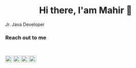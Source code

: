 
<h1 align ="center"> Hi there, I'am Mahir 👋 </h1

## Jr. Java Developer

<br />
 
### Reach out to me

<br />

[<img width="22" src="https://unpkg.com/simple-icons@v8/icons/linkedin.svg" align ="left"  />][LinkedIn ] 
[<img width="22" src="https://unpkg.com/simple-icons@v8/icons/twitter.svg" align ="left"  />][twitter]
[<img width="22" src="https://unpkg.com/simple-icons@v8/icons/medium.svg" align ="left" />][medium]
[<img width="22" src="https://unpkg.com/simple-icons@v8/icons/hackerrank.svg" align ="left" />][hackerrank]


<br />
<br />



[LinkedIn]:https://www.linkedin.com/in/akarsu/
[twitter]:https://twitter.com/1Mahirakarsu
[medium]:https://medium.com/@mahirrakarsu
[hackerrank]:https://www.hackerrank.com/akarsu


<!--
**akarsu34/akarsu34** is a ✨ _special_ ✨ repository because its `README.md` (this file) appears on your GitHub profile.

Here are some ideas to get you started:

- 🔭 I’m currently working on ...
- 🌱 I’m currently learning ...
- 👯 I’m looking to collaborate on ...
- 🤔 I’m looking for help with ...
- 💬 Ask me about ...
- 📫 How to reach me: ...
- 😄 Pronouns: ...
- ⚡ Fun fact: ...
-->
